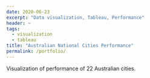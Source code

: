 ```yaml
---
date: 2020-06-23
excerpt: "Data visualization, Tableau, Performance"
header: ~
tags:
  - visualization
  - tableau
title: "Australian National Cities Performance"
permalink: /portfolio/
---
```


Visualization of performance of 22 Australian cities.
